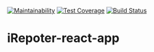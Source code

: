 [![Maintainability](https://api.codeclimate.com/v1/badges/b3c6eee460c6934befef/maintainability)](https://codeclimate.com/github/frankopkusianwar/iRepoter-react-app/maintainability) [![Test Coverage](https://api.codeclimate.com/v1/badges/b3c6eee460c6934befef/test_coverage)](https://codeclimate.com/github/frankopkusianwar/iRepoter-react-app/test_coverage) [![Build Status](https://travis-ci.org/frankopkusianwar/iRepoter-react-app.svg?branch=develop)](https://travis-ci.org/frankopkusianwar/iRepoter-react-app)
# iRepoter-react-app